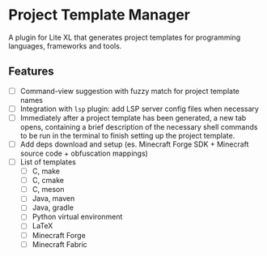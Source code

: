 # Project Template Manager
A plugin for Lite XL that generates project templates for programming languages, frameworks and tools.

## Features
- [ ] Command-view suggestion with fuzzy match for project template names
- [ ] Integration with `lsp` plugin: add LSP server config files when necessary
- [ ] Immediately after a project template has been generated, a new tab opens, containing a brief description of the necessary shell commands to be run in the terminal to finish setting up the project template.
- [ ] Add deps download and setup (es. Minecraft Forge SDK + Minecraft source code + obfuscation mappings)
- [ ] List of templates
  - [ ] C, make
  - [ ] C, cmake
  - [ ] C, meson
  - [ ] Java, maven
  - [ ] Java, gradle
  - [ ] Python virtual environment
  - [ ] LaTeX
  - [ ] Minecraft Forge
  - [ ] Minecraft Fabric
